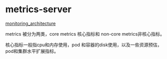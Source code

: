 # metrics-server

[monitoring_architecture](https://github.com/kubernetes/community/blob/master/contributors/design-proposals/instrumentation/monitoring_architecture.md)

metrics 被分为两类，core metrics 核心指标和 non-core metrics非核心指标。

核心指标一般指cpu和内存使用，pod 和容器的disk使用，以及一些资源预估，pod和集群水平扩展指标。

